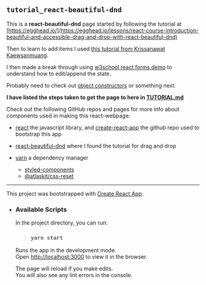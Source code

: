 ## `tutorial_react-beautiful-dnd`

This is a **react-beautiful-dnd** page started by following the tutorial at [https://egghead.io/](https://egghead.io/lessons/react-course-introduction-beautiful-and-accessible-drag-and-drop-with-react-beautiful-dnd)

Then to learn to add items I used [this tutorial from Krissanawat Kaewsanmuang](https://medium.com/js-geek/create-a-simple-todo-app-in-react-72d9341a7e6c).

I then made a break through using [w3school react forms demo](https://www.w3schools.com/react/showreact.asp?filename=demo2_react_forms_submit) to understand how to edit/append the state.

Probably need to check out [object constructors](https://www.w3schools.com/js/js_object_constructors.asp) or something next.


**I have listed the steps taken to get the page to here in [TUTORIAL.md](/TUTORIAL.md)**


Check out the following GitHub repos and pages for more info about components used in making this react-webpage:
* [react](https://github.com/facebook/react) the javascript library, and [create-react-app](https://github.com/facebook/create-react-app) the github repo used to bootstrap this app
* [react-beautiful-dnd](https://github.com/atlassian/react-beautiful-dnd) where I found the tutorial for drag and drop
* [yarn](https://github.com/yarnpkg/yarn) a dependency manager

  * [styled-components](https://github.com/styled-components/styled-components)
  * [@atlaskit/css-reset](https://atlaskit.atlassian.com/packages/css-packs/css-reset)

-----

This project was bootstrapped with [Create React App](https://github.com/facebook/create-react-app).

*  ### Available Scripts

   In the project directory, you can run:

   > ### `yarn start`

   Runs the app in the development mode.<br />
   Open [http://localhost:3000](http://localhost:3000) to view it in the browser.

   The page will reload if you make edits.<br />
   You will also see any lint errors in the console.
